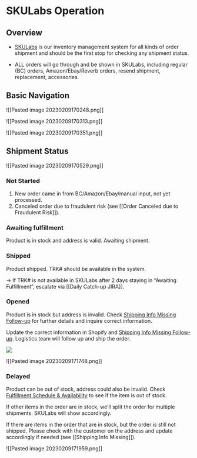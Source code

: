 # SKULabs Operation
## Overview
- [SKULabs](https://app.skulabs.com/) is our inventory management system for all kinds of order shipment and should be the first stop for checking any shipment status. 

- ALL orders will go through and be shown in SKULabs, including regular (BC) orders, Amazon/Ebay/Reverb orders, resend shipment, replacement, accessories. 

## Basic Navigation
![[Pasted image 20230209170248.png]]

![[Pasted image 20230209170313.png]]

![[Pasted image 20230209170351.png]]

## Shipment Status
![[Pasted image 20230209170529.png]]

### Not Started
1. New order came in from BC/Amazon/Ebay/manual input, not yet processed.
2. Canceled order due to fraudulent risk (see [[Order Canceled due to Fraudulent Risk]]).

  
### Awaiting fulfillment
Product is in stock and address is valid. Awaiting shipment.
  
### Shipped
Product shipped. TRK# should be available in the system.

→ If TRK# is not available in SKULabs after 2 days staying in “Awaiting Fulfillment”, escalate via [[Daily Catch-up JIRA]].

### Opened
Product is in stock but address is invalid. Check [Shipping Info Missing Follow-up](https://docs.google.com/spreadsheets/d/1JGEB4lF3NW7xdm78EnAu3EREmbbfI07jiRqdN3u9QWw/edit?usp=sharing) for further details and inquire correct information.

Update the correct information in Shopify and [Shipping Info Missing Follow-up](https://docs.google.com/spreadsheets/d/1JGEB4lF3NW7xdm78EnAu3EREmbbfI07jiRqdN3u9QWw/edit?usp=sharing). Logistics team will follow up and ship the order.

**![](https://lh5.googleusercontent.com/8gHhmcTU_7gQR6aQRa_SnIgctQNlhV9_3lmAaucsEG28wXCBmokiquiyZ-1oUaXuPmiBOXhnxy7fZVC9N_56FeEl7psNrhAsEjmr4rEZc0ETmGUu4Chi0ZQB-6h6x5rgYsJItreLTMFW8rjYnGi2LsJvxw=s2048)**

![[Pasted image 20230209171748.png]]

### Delayed
Product can be out of stock, address could also be invalid. Check [Fulfillment Schedule & Availability](https://docs.google.com/spreadsheets/d/13mK6KP4YmWGT_NyAHVbmFVl5Wj5khDcB1fvpsDKTL24/edit?usp=sharing) to see if the item is out of stock.

If other items in the order are in stock, we’ll split the order for multiple shipments. SKULabs will show accordingly.

If there are items in the order that are in stock, but the order is still not shipped. Please check with the customer on the address and update accordingly if needed (see [[Shipping Info Missing]]).

![[Pasted image 20230209171959.png]]
